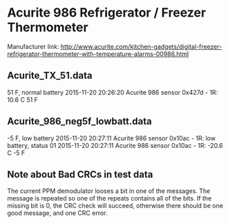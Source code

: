 Acurite 986 Refrigerator / Freezer Thermometer
==============================================

Manufacturer link: 
http://www.acurite.com/kitchen-gadgets/digital-freezer-refrigerator-thermometer-with-temperature-alarms-00986.html


Acurite_TX_51.data
------------------
51 F, normal battery
2015-11-20 20:26:20 Acurite 986 sensor 0x427d - 1R: 10.6 C 51 F


Acurite_986_neg5f_lowbatt.data
------------------------------
-5 F, low battery
2015-11-20 20:27:11 Acurite 986 sensor 0x10ac - 1R: low battery, status 01
2015-11-20 20:27:11 Acurite 986 sensor 0x10ac - 1R: -20.6 C -5 F


Note about Bad CRCs in test data
--------------------------------
The current PPM demodulator looses a bit in one of the messages.  The
message is repeated so one of the repeats contains all of the bits.
If the missing bit is 0, the CRC check will succeed, otherwise there
should be one good message, and one CRC error.

